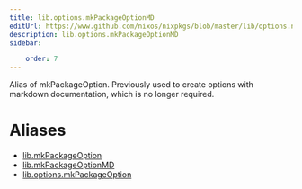 ```yaml
---
title: lib.options.mkPackageOptionMD
editUrl: https://www.github.com/nixos/nixpkgs/blob/master/lib/options.nix#L174C5
description: lib.options.mkPackageOptionMD
sidebar:

    order: 7
---
```


Alias of mkPackageOption. Previously used to create options with markdown
documentation, which is no longer required.


# Aliases

- [lib.mkPackageOption](/reference/libmkPackageOption)
- [lib.mkPackageOptionMD](/reference/libmkPackageOptionMD)
- [lib.options.mkPackageOption](/reference/liboptions.mkPackageOption)


